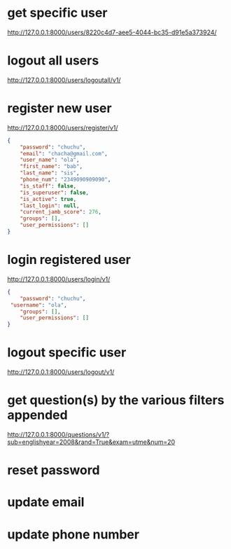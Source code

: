 # get specific user
http://127.0.0.1:8000/users/8220c4d7-aee5-4044-bc35-d91e5a373924/

# logout all users
http://127.0.0.1:8000/users/logoutall/v1/

# register new user
http://127.0.0.1:8000/users/register/v1/

``` JSON
{
    "password": "chuchu",
    "email": "chacha@gmail.com",
    "user_name": "ola",
    "first_name": "bab",
    "last_name": "sis",
    "phone_num": "2349090909090",
    "is_staff": false,
    "is_superuser": false,
    "is_active": true,
    "last_login": null,
    "current_jamb_score": 276,
    "groups": [],
    "user_permissions": []
}
```


# login registered user
http://127.0.0.1:8000/users/login/v1/
```JSON
{
    "password": "chuchu",
 "username": "ola",
    "groups": [],
    "user_permissions": []
}

```

# logout specific user
http://127.0.0.1:8000/users/logout/v1/

# get question(s) by the various filters appended
http://127.0.0.1:8000/questions/v1/?sub=englishyear=2008&rand=True&exam=utme&num=20

# reset password

# update email

# update phone number